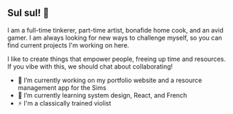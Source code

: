 ## Sul sul! 👋

I am a full-time tinkerer, part-time artist, bonafide home cook, and an avid gamer. I am always looking for new ways to challenge myself, so you can find current projects I'm working on here. 

I like to create things that empower people, freeing up time and resources. If you vibe with this, we should chat about collaborating!

- 🔭 I’m currently working on my portfolio website and a resource management app for the Sims
- 🌱 I’m currently learning system design, React, and French
- ⚡ I'm a classically trained violist

<!--
**wasobi/wasobi** is a ✨ _special_ ✨ repository because its `README.md` (this file) appears on your GitHub profile.

Here are some ideas to get you started:

- 🔭 I’m currently working on ...
- 🌱 I’m currently learning ...
- 👯 I’m looking to collaborate on ...
- 🤔 I’m looking for help with ...
- 💬 Ask me about ...
- 📫 How to reach me: ...
- 😄 Pronouns: ...
- ⚡ Fun fact: ...
-->
